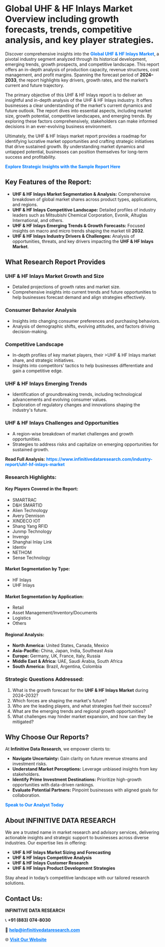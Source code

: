 <h1>Global UHF & HF Inlays Market Overview including growth forecasts, trends, competitive analysis, and key player strategies.</h1>
<p>
Discover comprehensive insights into the 
<a href="https://www.infinitivedataresearch.com/industry-report/uhf-hf-inlays-market" rel="dofollow" style="color: #007BFF; text-decoration: none;"><strong>Global UHF & HF Inlays Market</strong></a>, a pivotal industry segment analyzed through its historical development, emerging trends, growth prospects, and competitive landscape. This report offers an in-depth analysis of production capacity, revenue structures, cost management, and profit margins. Spanning the forecast period of <strong>2024–2033</strong>, the report highlights key drivers, growth rates, and the market’s current and future trajectory.
</p>
<p>
The primary objective of this UHF & HF Inlays report is to deliver an insightful and in-depth analysis of the UHF & HF Inlays industry. It offers businesses a clear understanding of the market's current dynamics and future outlook. The report dives into essential aspects, including market size, growth potential, competitive landscapes, and emerging trends. By exploring these factors comprehensively, stakeholders can make informed decisions in an ever-evolving business environment.
</p>
<p>
Ultimately, the UHF & HF Inlays market report provides a roadmap for identifying lucrative market opportunities and crafting strategic initiatives that drive sustained growth. By understanding market dynamics and untapped potential, businesses can position themselves for long-term success and profitability.
</p>
<p>
<a href="https://www.infinitivedataresearch.com/request-sample/reportId=106989" style="color: #007BFF; text-decoration: none;"><strong>Explore Strategic Insights with the Sample Report Here</strong></a>
</p>

<h2>Key Features of the Report:</h2>
<ul>
<li><strong>UHF & HF Inlays Market Segmentation & Analysis:</strong> Comprehensive breakdown of global market shares across product types, applications, and regions.</li>
<li><strong>UHF & HF Inlays Competitive Landscape:</strong> Detailed profiles of industry leaders such as Mitsubishi Chemical Corporation, Evonik, Altuglas International, and others.</li>
<li><strong>UHF & HF Inlays Emerging Trends & Growth Forecasts:</strong> Focused insights on macro and micro trends shaping the market till <strong>2032</strong>.</li>
<li><strong>UHF & HF Inlays Industry Drivers & Challenges:</strong> Analysis of opportunities, threats, and key drivers impacting the <strong>UHF & HF Inlays Market</strong>.</li>
</ul>

<h2>What Research Report Provides</h2>
<h3>UHF & HF Inlays Market Growth and Size</h3>
<ul>
<li>Detailed projections of growth rates and market size.</li>
<li>Comprehensive insights into current trends and future opportunities to help businesses forecast demand and align strategies effectively.</li>
</ul>

<h3>Consumer Behavior Analysis</h3>
<ul>
<li>Insights into changing consumer preferences and purchasing behaviors.</li>
<li>Analysis of demographic shifts, evolving attitudes, and factors driving decision-making.</li>
</ul>

<h3>Competitive Landscape</h3>
<ul>
<li>In-depth profiles of key market players, their >UHF & HF Inlays market share, and strategic initiatives.</li>
<li>Insights into competitors' tactics to help businesses differentiate and gain a competitive edge.</li>
</ul>

<h3>UHF & HF Inlays Emerging Trends</h3>
<ul>
<li>Identification of groundbreaking trends, including technological advancements and evolving consumer values.</li>
<li>Exploration of regulatory changes and innovations shaping the industry's future.</li>
</ul>

<h3>UHF & HF Inlays Challenges and Opportunities</h3>
<ul>
<li>A region-wise breakdown of market challenges and growth opportunities.</li>
<li>Strategies to address risks and capitalize on emerging opportunities for sustained growth.</li>
</ul>
<p><strong>Read Full Analysis:</strong> <a href="https://www.infinitivedataresearch.com/industry-report/uhf-hf-inlays-market" rel="dofollow" style="color: #007BFF; text-decoration: none;"><strong>https://www.infinitivedataresearch.com/industry-report/uhf-hf-inlays-market</strong></a></p>
<h3>Research Highlights:</h3>
<h4>Key Players Covered in the Report:</h4>
<ul><li>SMARTRAC</li><li>D&amp;H SMARTID</li><li>Alien Technology</li><li>Avery Dennison</li><li>XINDECO IOT</li><li>Shang Yang RFID</li><li>Junmp Technology</li><li>Invengo</li><li>Shanghai Inlay Link</li><li>Identiv</li><li>NETHOM</li><li>Sense Technology</li></ul>
<h4>Market Segmentation by Type:</h4>
<ul><li>HF Inlays</li><li>UHF Inlays</li></ul>
<h4>Market Segmentation by Application:</h4>
<ul><li>Retail</li><li>Asset Management/Inventory/Documents</li><li>Logistics</li><li>Others</li></ul>

<h4>Regional Analysis:</h4>
<ul>
<li><strong>North America:</strong> United States, Canada, Mexico</li>
<li><strong>Asia-Pacific:</strong> China, Japan, India, Southeast Asia</li>
<li><strong>Europe:</strong> Germany, UK, France, Italy, Russia</li>
<li><strong>Middle East & Africa:</strong> UAE, Saudi Arabia, South Africa</li>
<li><strong>South America:</strong> Brazil, Argentina, Colombia</li>
</ul>

<h3>Strategic Questions Addressed:</h3>
<ol>
<li>What is the growth forecast for the <strong>UHF & HF Inlays Market</strong> during 2024–2032?</li>
<li>Which forces are shaping the market's future?</li>
<li>Who are the leading players, and what strategies fuel their success?</li>
<li>What are the emerging trends and regional growth opportunities?</li>
<li>What challenges may hinder market expansion, and how can they be mitigated?</li>
</ol>

<h2>Why Choose Our Reports?</h2>
<p>At <strong>Infinitive Data Research</strong>, we empower clients to:</p>
<ul>
<li><strong>Navigate Uncertainty:</strong> Gain clarity on future revenue streams and investment risks.</li>
<li><strong>Understand Market Perceptions:</strong> Leverage unbiased insights from key stakeholders.</li>
<li><strong>Identify Prime Investment Destinations:</strong> Prioritize high-growth opportunities with data-driven rankings.</li>
<li><strong>Evaluate Potential Partners:</strong> Pinpoint businesses with aligned goals for collaboration.</li>
</ul>
<p><a href="https://www.infinitivedataresearch.com/industry-report/uhf-hf-inlays-market" rel="dofollow" style="color: #007BFF; text-decoration: none;"><strong>Speak to Our Analyst Today</strong></a></p>

<h2>About INFINITIVE DATA RESEARCH</h2>
<p>We are a trusted name in market research and advisory services, delivering actionable insights and strategic support to businesses across diverse industries. Our expertise lies in offering:</p>
<ul>
<li><strong>UHF & HF Inlays Market Sizing and Forecasting</strong></li>
<li><strong>UHF & HF Inlays Competitive Analysis</strong></li>
<li><strong>UHF & HF Inlays Customer Research</strong></li>
<li><strong>UHF & HF Inlays Product Development Strategies</strong></li>
</ul>
<p>Stay ahead in today’s competitive landscape with our tailored research solutions.</p>

<h2>Contact Us:</h2>
<p><strong>INFINITIVE DATA RESEARCH</strong></p>
<p>📞 <strong>+91 (883) 074-8030</strong></p>
<p>📧 <strong><a href="mailto:help@infinitivedataresearch.com" style="color: #007BFF;">help@infinitivedataresearch.com</a></strong></p>
<p>🌐 <strong><a href="https://www.infinitivedataresearch.com" rel="dofollow" style="color: #007BFF;">Visit Our Website</a></strong></p>